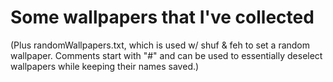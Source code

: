 # Some wallpapers that I've collected
(Plus randomWallpapers.txt, which is used w/ shuf & feh to set a
 random wallpaper. Comments start with "#" and can be used to essentially 
 deselect wallpapers while keeping their names saved.)
